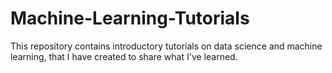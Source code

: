 # Machine-Learning-Tutorials
This repository contains  introductory tutorials on data science and machine learning, that I have created to share what I've learned.  
